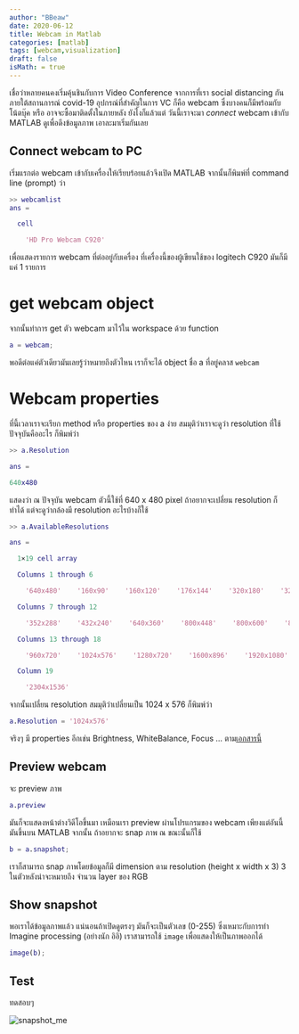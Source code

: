 ```yaml
---
author: "BBeaw"
date: 2020-06-12
title: Webcam in Matlab 
categories: [matlab]
tags: [webcam,visualization]
draft: false
isMath: = true
---
```


เชื่อว่าหลายคนคงเริ่มคุ้นชินกับการ Video Conference จากการที่เรา social distancing กันภายใต้สถานการณ์ covid-19 อุปกรณ์ที่สำคัญในการ VC ก็คือ webcam ซึ่งบางคนก็มีพร้อมกับโน้ตบุ๊ค หรือ อาจจะซื้อมาติดตั้งในภายหลัง ยังไงก็แล้วแต่ วันนี้เราจะมา *connect* webcam เข้ากับ MATLAB ดูเพื่อดึงข้อมูลภาพ เอาละมาเริ่มกันเลย   
## Connect webcam to PC
เริ่มแรกต่อ webcam เข้ากับเครื่องให้เรียบร้อยแล้วจึงเปิด MATLAB จากนั้นก็พิมพ์ที่ command line (prompt) ว่า
```MATLAB
>> webcamlist
ans =

  cell

    'HD Pro Webcam C920'
```
เพื่อแสดงรายการ webcam ที่ต่ออยู่กับเครื่อง ที่เครื่องนี้ของผู้เขียนใช้ของ logitech C920 มันก็มีแค่ 1 รายการ

# get webcam object
จากนั้นทำการ get ตัว webcam มาไว้ใน workspace ด้วย function 

```MATLAB
a = webcam;
```
พอดีต่อแค่ตัวเดียวมันเลยรู้ว่าหมายถึงตัวไหน เราก็จะได้ object ชื่อ a ที่อยู่คลาส `webcam`

# Webcam properties
ที่นี้เวลาเราจะเรียก method หรือ properties ของ a ง่าย สมมุติว่าเราจะดูว่า resolution ที่ใช้ปัจจุบันคืออะไร ก็พิมพ์ว่า

```MATLAB
>> a.Resolution

ans =

640x480
```
แสดงว่า ณ ปัจจุบัน webcam ตัวนี้ใช้ที่ 640 x 480 pixel 
ถ้าอยากจะเปลี่ยน resolution ก็ทำได้ แต่จะดูว่ากล้องมี resolution อะไรบ้างก็ใช้

```MATLAB
>> a.AvailableResolutions

ans =

  1×19 cell array

  Columns 1 through 6

    '640x480'    '160x90'    '160x120'    '176x144'    '320x180'    '320x240'

  Columns 7 through 12

    '352x288'    '432x240'    '640x360'    '800x448'    '800x600'    '864x480'

  Columns 13 through 18

    '960x720'    '1024x576'    '1280x720'    '1600x896'    '1920x1080'    '2304x1296'

  Column 19

    '2304x1536'

```
จากนั้นเปลี่ยน resolution สมมุติว่าเปลี่ยนเป็น 1024 x 576 ก็พิมพ์ว่า
```MATLAB
a.Resolution = '1024x576'
```
จริงๆ มี properties อีกเช่น  Brightness, WhiteBalance, Focus ... ตาม[เอกสารนี้](https://www.mathworks.com/help/supportpkg/usbwebcams/ug/set-properties-for-webcam-acquisition.html)

## Preview webcam
จะ preview ภาพ
```MATLAB
a.preview
```
มันก็จะแสดงหน้าต่างวิดีโอขึ้นมา เหมือนเรา preview ผ่านโปรแกรมของ webcam เพียงแต่อันนี้มันขึ้นบน MATLAB จากนั้น
ถ้าอยากจะ snap ภาพ ณ ขณะนั้นก็ใช้

```MATLAB
b = a.snapshot;
```
เราก็สามารถ snap ภาพโดยข้อมูลก็มี dimension ตาม resolution (height x width x 3) 3 ในตัวหลังน่าจะหมายถึง จำนวน layer ของ RGB 

## Show snapshot
พอเราได้ข้อมูลภาพแล้ว แน่นอนถ้าเปิดดูตรงๆ มันก็จะเป็นตัวเลข (0-255) ซึ่งเหมาะกับการทำ Imagine processing (อย่างนัก อิอิ) เราสามารถใช้ `image` เพื่อแสดงให้เป็นภาพออกได้

```MATLAB
image(b);
```

## Test

ทดสอบๆ 

![snapshot_me](/mfiles/EP8_preview.jpg)
